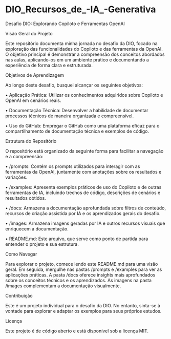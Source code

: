 # DIO_Recursos_de_-IA_-Generativa

Desafio DIO: Explorando Copiloto e Ferramentas OpenAI

Visão Geral do Projeto

Este repositório documenta minha jornada no desafio da DIO, focado na exploração das funcionalidades do Copiloto e das ferramentas da OpenAI. O objetivo principal é demonstrar a compreensão dos conceitos abordados nas aulas, aplicando-os em um ambiente prático e documentando a experiência de forma clara e estruturada.

Objetivos de Aprendizagem

Ao longo deste desafio, busquei alcançar os seguintes objetivos:

•
Aplicação Prática: Utilizar os conhecimentos adquiridos sobre Copiloto e OpenAI em cenários reais.

•
Documentação Técnica: Desenvolver a habilidade de documentar processos técnicos de maneira organizada e compreensível.

•
Uso do GitHub: Empregar o GitHub como uma plataforma eficaz para o compartilhamento de documentação técnica e exemplos de código.

Estrutura do Repositório

O repositório está organizado da seguinte forma para facilitar a navegação e a compreensão:

•
/prompts: Contém os prompts utilizados para interagir com as ferramentas da OpenAI, juntamente com anotações sobre os resultados e variações.

•
/examples: Apresenta exemplos práticos de uso do Copiloto e de outras ferramentas de IA, incluindo trechos de código, descrições de cenários e resultados obtidos.

•
/docs: Armazena a documentação aprofundada sobre filtros de conteúdo, recursos de criação assistida por IA e os aprendizados gerais do desafio.

•
/images: Armazena imagens geradas por IA e outros recursos visuais que enriquecem a documentação.

•
README.md: Este arquivo, que serve como ponto de partida para entender o projeto e sua estrutura.


Como Navegar

Para explorar o projeto, comece lendo este README.md para uma visão geral. Em seguida, mergulhe nas pastas /prompts e /examples para ver as aplicações práticas. A pasta /docs oferece insights mais aprofundados sobre os conceitos técnicos e os aprendizados. As imagens na pasta /images complementam a documentação visualmente.

Contribuição

Este é um projeto individual para o desafio da DIO. No entanto, sinta-se à vontade para explorar e adaptar os exemplos para seus próprios estudos.

Licença

Este projeto é de código aberto e está disponível sob a licença MIT.
